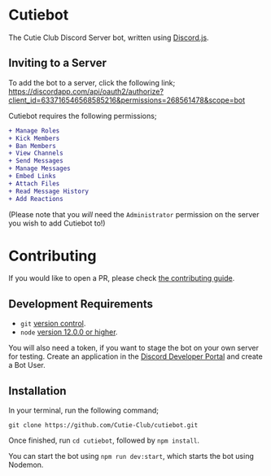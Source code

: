 # Cutiebot

The Cutie Club Discord Server bot, written using [Discord.js](https://discord.js.org/#/).

## Inviting to a Server

To add the bot to a server, click the following link; https://discordapp.com/api/oauth2/authorize?client_id=633716546568585216&permissions=268561478&scope=bot

Cutiebot requires the following permissions;

```diff
+ Manage Roles  
+ Kick Members  
+ Ban Members  
+ View Channels  
+ Send Messages  
+ Manage Messages  
+ Embed Links  
+ Attach Files  
+ Read Message History  
+ Add Reactions
```

(Please note that you *will* need the `Administrator` permission on the server you wish to add Cutiebot to!)

# Contributing

If you would like to open a PR, please check [the contributing guide](https://github.com/amberstarlight/cutiebot/blob/master/CONTRIBUTING.md).

## Development Requirements

- `git` [version control](https://git-scm.com/).
- `node` [version 12.0.0 or higher](https://nodejs.org).

You will also need a token, if you want to stage the bot on your own server for testing. Create an application in the [Discord Developer Portal](https://discordapp.com/developers) and create a Bot User.

## Installation

In your terminal, run the following command;

```
git clone https://github.com/Cutie-Club/cutiebot.git
```

Once finished, run `cd cutiebot`, followed by `npm install`.

You can start the bot using `npm run dev:start`, which starts the bot using Nodemon.

